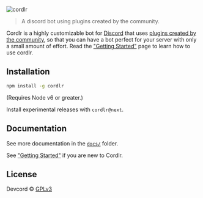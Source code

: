 ![cordlr](http://i.imgur.com/GPVoYNk.jpg)

> A discord bot using plugins created by the community.

Cordlr is a highly customizable bot for [Discord](https://discordapp.com/) that uses [plugins created by the community](https://npmjs.com/browse/keywords/cordlr), so that you can have a bot perfect for your server with only a small amount of effort.  Read the ["Getting Started"](docs/getting-started.md) page to learn how to use cordlr.

## Installation

```sh
npm install -g cordlr
```
(Requires Node v6 or greater.)

Install experimental releases with `cordlr@next`.

## Documentation

See more documentation in the [`docs/`](docs/) folder.

See ["Getting Started"](docs/getting-started.md) if you are new to Cordlr.

## License
Devcord © [GPLv3](LICENSE)
